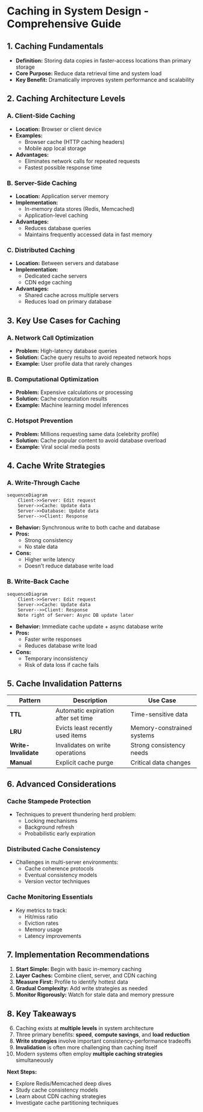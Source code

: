 # **Caching in System Design - Comprehensive Guide**

## **1. Caching Fundamentals**
- **Definition:** Storing data copies in faster-access locations than primary storage
- **Core Purpose:** Reduce data retrieval time and system load
- **Key Benefit:** Dramatically improves system performance and scalability

## **2. Caching Architecture Levels**

### **A. Client-Side Caching**
- **Location:** Browser or client device
- **Examples:** 
  - Browser cache (HTTP caching headers)
  - Mobile app local storage
- **Advantages:**
  - Eliminates network calls for repeated requests
  - Fastest possible response time

### **B. Server-Side Caching**
- **Location:** Application server memory
- **Implementation:** 
  - In-memory data stores (Redis, Memcached)
  - Application-level caching
- **Advantages:**
  - Reduces database queries
  - Maintains frequently accessed data in fast memory

### **C. Distributed Caching**
- **Location:** Between servers and database
- **Implementation:**
  - Dedicated cache servers
  - CDN edge caching
- **Advantages:**
  - Shared cache across multiple servers
  - Reduces load on primary database

## **3. Key Use Cases for Caching**

### **A. Network Call Optimization**
- **Problem:** High-latency database queries
- **Solution:** Cache query results to avoid repeated network hops
- **Example:** User profile data that rarely changes

### **B. Computational Optimization**
- **Problem:** Expensive calculations or processing
- **Solution:** Cache computation results
- **Example:** Machine learning model inferences

### **C. Hotspot Prevention**
- **Problem:** Millions requesting same data (celebrity profile)
- **Solution:** Cache popular content to avoid database overload
- **Example:** Viral social media posts

## **4. Cache Write Strategies**

### **A. Write-Through Cache**
```mermaid
sequenceDiagram
    Client->>Server: Edit request
    Server->>Cache: Update data
    Server->>Database: Update data
    Server-->>Client: Response
```
- **Behavior:** Synchronous write to both cache and database
- **Pros:**
  - Strong consistency
  - No stale data
- **Cons:**
  - Higher write latency
  - Doesn't reduce database write load

### **B. Write-Back Cache**
```mermaid
sequenceDiagram
    Client->>Server: Edit request
    Server->>Cache: Update data
    Server-->>Client: Response
    Note right of Server: Async DB update later
```
- **Behavior:** Immediate cache update + async database write
- **Pros:**
  - Faster write responses
  - Reduces database write load
- **Cons:**
  - Temporary inconsistency
  - Risk of data loss if cache fails

## **5. Cache Invalidation Patterns**

| Pattern | Description | Use Case |
|---------|-------------|----------|
| **TTL** | Automatic expiration after set time | Time-sensitive data |
| **LRU** | Evicts least recently used items | Memory-constrained systems |
| **Write-Invalidate** | Invalidates on write operations | Strong consistency needs |
| **Manual** | Explicit cache purge | Critical data changes |

## **6. Advanced Considerations**

### **Cache Stampede Protection**
- Techniques to prevent thundering herd problem:
  - Locking mechanisms
  - Background refresh
  - Probabilistic early expiration

### **Distributed Cache Consistency**
- Challenges in multi-server environments:
  - Cache coherence protocols
  - Eventual consistency models
  - Version vector techniques

### **Cache Monitoring Essentials**
- Key metrics to track:
  - Hit/miss ratio
  - Eviction rates
  - Memory usage
  - Latency improvements

## **7. Implementation Recommendations**

1. **Start Simple:** Begin with basic in-memory caching
2. **Layer Caches:** Combine client, server, and CDN caching
3. **Measure First:** Profile to identify hottest data
4. **Gradual Complexity:** Add write strategies as needed
5. **Monitor Rigorously:** Watch for stale data and memory pressure

## **8. Key Takeaways**

6. Caching exists at **multiple levels** in system architecture
7. Three primary benefits: **speed**, **compute savings**, and **load reduction**
8. **Write strategies** involve important consistency-performance tradeoffs
9. **Invalidation** is often more challenging than caching itself
10. Modern systems often employ **multiple caching strategies** simultaneously

**Next Steps:**
- Explore Redis/Memcached deep dives
- Study cache consistency models
- Learn about CDN caching strategies
- Investigate cache partitioning techniques